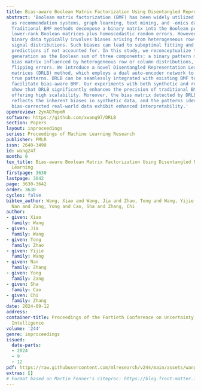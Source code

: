 ```yaml
---
title: Bias-aware Boolean Matrix Factorization Using Disentangled Representation Learning
abstract: 'Boolean matrix factorization (BMF) has been widely utilized in fields such
  as recommendation systems, graph learning, text mining, and -omics data analysis.
  Traditional BMF methods decompose a binary matrix into the Boolean product of two
  lower-rank Boolean matrices plus homoscedastic random errors. However, real-world
  binary data typically involves biases arising from heterogeneous row- and column-wise
  signal distributions. Such biases can lead to suboptimal fitting and unexplainable
  predictions if not accounted for. In this study, we reconceptualize the binary data
  generation as the Boolean sum of three components: a binary pattern matrix, a background
  bias matrix influenced by heterogeneous row or column distributions, and random
  flipping errors. We introduce a novel Disentangled Representation Learning for Binary
  matrices (DRLB) method, which employs a dual auto-encoder network to reveal the
  true patterns. DRLB can be seamlessly integrated with existing BMF techniques to
  facilitate bias-aware BMF. Our experiments with both synthetic and real-world datasets
  show that DRLB significantly enhances the precision of traditional BMF methods while
  offering high scalability. Moreover, the bias matrix detected by DRLB accurately
  reflects the inherent biases in synthetic data, and the patterns identified in the
  bias-corrected real-world data exhibit enhanced interpretability.'
openreview: 2ynAD7mpmR
software: https://github.com/xwang97/DRLB
section: Papers
layout: inproceedings
series: Proceedings of Machine Learning Research
publisher: PMLR
issn: 2640-3498
id: wang24f
month: 0
tex_title: Bias-aware Boolean Matrix Factorization Using Disentangled Representation
  Learning
firstpage: 3630
lastpage: 3642
page: 3630-3642
order: 3630
cycles: false
bibtex_author: Wang, Xiao and Wang, Jia and Zhao, Tong and Wang, Yijie and Zhang,
  Nan and Zang, Yong and Cao, Sha and Zhang, Chi
author:
- given: Xiao
  family: Wang
- given: Jia
  family: Wang
- given: Tong
  family: Zhao
- given: Yijie
  family: Wang
- given: Nan
  family: Zhang
- given: Yong
  family: Zang
- given: Sha
  family: Cao
- given: Chi
  family: Zhang
date: 2024-09-12
address:
container-title: Proceedings of the Fortieth Conference on Uncertainty in Artificial
  Intelligence
volume: '244'
genre: inproceedings
issued:
  date-parts:
  - 2024
  - 9
  - 12
pdf: https://raw.githubusercontent.com/mlresearch/v244/main/assets/wang24f/wang24f.pdf
extras: []
# Format based on Martin Fenner's citeproc: https://blog.front-matter.io/posts/citeproc-yaml-for-bibliographies/
---
```

